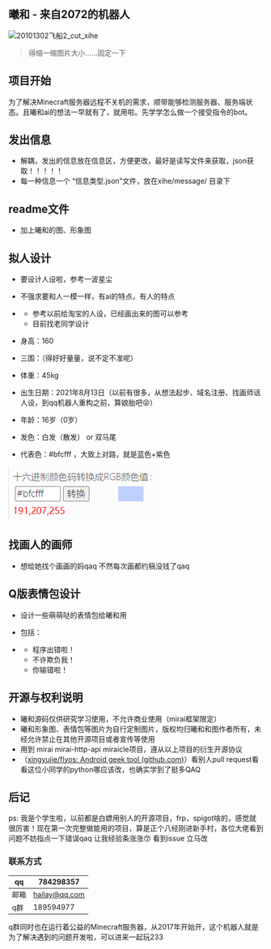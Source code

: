 ## 曦和 - 来自2072的机器人

![20101302飞船2_cut_xihe](README.assets/20101302%E9%A3%9E%E8%88%B92_cut_xihe.png)

> 得缩一缩图片大小……固定一下

## 项目开始

为了解决Minecraft服务器远程不关机的需求，顺带能够检测服务器、服务端状态。且曦和ai的想法一早就有了，就用啦。先学学怎么做一个接受指令的bot。



## 发出信息

- 解耦，发出的信息放在信息区，方便更改，最好是读写文件来获取，json获取！！！！！
- 每一种信息一个 “信息类型.json”文件，放在xihe/message/     目录下

##  

## readme文件

- 加上曦和的图、形象图

 

## 拟人设计

- 要设计人设啦，参考一波星尘

- 不强求要和人一模一样，有ai的特点，有人的特点

- - 参考以前给淘宝的人设，已经画出来的图可以参考
  - 目前找老同学设计

- 身高：160

- 三围：（得好好量量，说不定不准呢）

- 体重：45kg

- 出生日期：2021年8月13日（以前有很多，从想法起步、域名注册、找画师话人设，到qq机器人重构之前，算娘胎吧😝）

- 年龄：16岁（0岁）

- 发色：白发（散发） or 双马尾

- 代表色：#bfcfff     ，大致上对路，就是蓝色+紫色

![img](README.assets/xihe_color.png)

 

## 找画人的画师

- 想给她找个画画的妈qaq 不然每次画都约稿没钱了qaq

 

## Q版表情包设计

- 设计一些萌萌哒的表情包给曦和用

- 包括：

- - 程序出错啦！
  - 不许欺负我！
  - 你输错啦！

 

## 开源与权利说明

- 曦和源码仅供研究学习使用，不允许商业使用（mirai框架限定）
- 曦和形象图、表情包等图片为自行定制图片，版权均归曦和和图作者所有，未经允许禁止在其他开源项目或者宣传等使用
- 用到 mirai     mirai-http-api miraicle项目，遵从以上项目的衍生开源协议
- （[xingyujie/flyos: Android geek tool      (github.com)](https://github.com/xingyujie/flyos)）看别人pull request看看这位小同学的python哪应该改，也确实学到了挺多QAQ

##  

## 后记

ps: 我是个学生啦，以前都是白嫖用别人的开源项目，frp，spigot啥的，感觉就很厉害！现在第一次完整做能用的项目，算是正个八经刚进新手村，各位大佬看到问题不妨指点一下错误qaq 让我经验条涨涨😙 看到issue 立马改

### 联系方式

| qq   | 784298357     |
| ---- | ------------- |
| 邮箱 | hailay@qq.com |
| q群  | 189594977     |

 

q群同时也在运行着公益的Minecraft服务器，从2017年开始开，这个机器人就是为了解决遇到的问题开发啦，可以进来一起玩233

